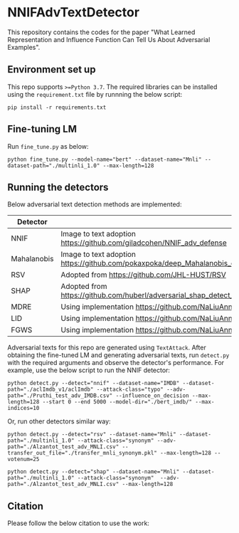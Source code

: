 # NNIFAdvTextDetector
This repository contains the codes for the paper "What Learned Representation and Influence Function Can Tell Us About Adversarial Examples".

## Environment set up
This repo supports `>=Python 3.7`. The required libraries can be installed using the `requirement.txt` file by runnning the below script:
```
pip install -r requirements.txt
```
## Fine-tuning LM

Run `fine_tune.py` as below:
```
python fine_tune.py --model-name="bert" --dataset-name="Mnli" --dataset-path="./multinli_1.0" --max-length=128
```

## Running the detectors
Below adversarial text detection methods are implemented:

| Detector | |
|----------|---|
| NNIF | Image to text adoption https://github.com/giladcohen/NNIF_adv_defense|
| Mahalanobis | Image to text adoption https://github.com/pokaxpoka/deep_Mahalanobis_detector/tree/master|
| RSV| Adopted from https://github.com/JHL-HUST/RSV|
| SHAP| Adopted from https://github.com/huberl/adversarial_shap_detect_Repl4NLP/|
| MDRE| Using implementation https://github.com/NaLiuAnna/MDRE|
| LID| Using implementation https://github.com/NaLiuAnna/MDRE |
| FGWS| Using implementation https://github.com/NaLiuAnna/MDRE |

Adversarial texts for this repo are generated using `TextAttack`. After obtaining the fine-tuned LM and generating adversarial texts, run `detect.py` with the required arguments and observe the detector's performance. For example, use the below script to run the NNIF detector:
```
python detect.py --detect="nnif" --dataset-name="IMDB" --dataset-path="./aclImdb_v1/aclImdb" --attack-class="typo" --adv-path="./Pruthi_test_adv_IMDB.csv" --influence_on_decision --max-length=128 --start 0 --end 5000 --model-dir="./bert_imdb/" --max-indices=10
```
Or, run other detectors similar way:
```
python detect.py --detect="rsv" --dataset-name="Mnli" --dataset-path="./multinli_1.0" --attack-class="synonym" --adv-path="./Alzantot_test_adv_MNLI.csv" --transfer_out_file="./transfer_mnli_synonym.pkl" --max-length=128 --votenum=25
```
```
python detect.py --detect="shap" --dataset-name="Mnli" --dataset-path="./multinli_1.0" --attack-class="synonym"  --adv-path="./Alzantot_test_adv_MNLI.csv" --max-length=128
```



## Citation
Please follow the below citation to use the work:
```
```
